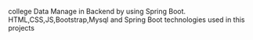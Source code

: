 college Data Manage in Backend by using Spring Boot.
HTML,CSS,JS,Bootstrap,Mysql and Spring Boot technologies used in this projects
